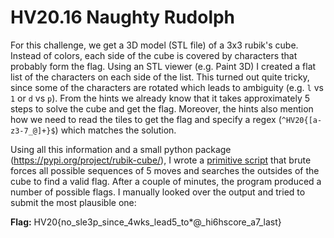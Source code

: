 # HV20.16 Naughty Rudolph

For this challenge, we get a 3D model (STL file) of a 3x3 rubik's cube. Instead of colors, each side of the cube is covered by characters that probably form the flag. Using an STL viewer (e.g. Paint 3D) I created a flat list of the characters on each side of the list. This turned out quite tricky, since some of the characters are rotated which leads to ambiguity (e.g. `l` vs `1` or `d` vs `p`). From the hints we already know that it takes approximately 5 steps to solve the cube and get the flag. Moreover, the hints also mention how we need to read the tiles to get the flag and specify a regex (`^HV20{[a-z3-7_@]+}$`) which matches the solution.

Using all this information and a small python package (https://pypi.org/project/rubik-cube/), I wrote a [primitive script](./brute-force.py) that brute forces all possible sequences of 5 moves and searches the outsides of the cube to find a valid flag. After a couple of minutes, the program produced a number of possible flags. I manually looked over the output and tried to submit the most plausible one:

**Flag:** HV20{no_sle3p_since_4wks_lead5_to\*@\_hi6hscore_a7_last}
